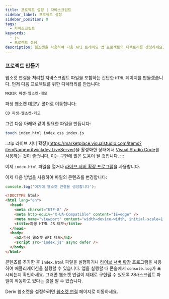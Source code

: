 ```yaml
---
title: 프로젝트 설정 | 자바스크립트
sidebar_label: 프로젝트 설정
sidebar_position: 0
tags:
  - 자바스크립트
keywords:
  - js
  - 프로젝트 설정
description: 웹소켓을 사용하여 다음 API 트레이딩 앱 프로젝트의 디렉토리를 생성하세요.
---
```


### 프로젝트 만들기

웹소켓 연결을 처리할 자바스크립트 파일을 포함하는 간단한 `HTML` 페이지를 만들겠습니다. 먼저 다음 프로젝트를 위한 디렉터리를 만듭니다:

```bash
MKDIR 파생-웹소켓-데모
```

파생 웹소켓 데모\\\\` 폴더로 이동합니다:

```bash
CD 파생-웹소켓-데모
```

그런 다음 아래와 같이 필요한 파일을 만듭니다:

```bash
touch index.html index.css index.js
```

:::tip
라이브 서버 확장](https://marketplace.visualstudio.com/items?itemName=ritwickdey.LiveServer)을 활성화한 상태에서 [Visual Studio Code](https://code.visualstudio.com/)를 사용하는 것이 좋습니다. 이는 구현에 많은 도움이 될 것입니다.
:::

이제 `index.html` 파일을 열거나 [라이브 서버 확장 프로그램](https://marketplace.visualstudio.com/items?itemName=ritwickdey.LiveServer)을 사용합니다.

이제 다음 방법을 사용하여 파일의 콘텐츠를 변경합니다:

```js title="index.js" showLineNumbers
console.log('여기에 웹소켓 연결을 생성합니다');
```

```html title="index.html" showLineNumbers
<!DOCTYPE html>
<html lang="en">
  <head>
    <meta charset="UTF-8" />
    <meta http-equiv="X-UA-Compatible" content="IE=edge" />
    <meta name="viewport" content="width=device-width, initial-scale=1.0" />
    <title>파생 HTML JS 데모</title>
  </head>
  <body>
    <h2>파생 웹소켓 API 데모</h2>
    <script src="index.js" async defer />
  </body>
</html>
```

콘텐츠를 추가한 후 `index.html` 파일을 실행하거나 <a href="https://marketplace.visualstudio.com/items?itemName=ritwickdey.LiveServer" target="_blank">라이브 서버 확장</a> 프로그램을 사용하여 애플리케이션을 실행할 수 있습니다. 앱을 실행할 때 콘솔에서 `console.log`가 표시되는지 확인하세요. 그러면 웹소켓 연결이 제대로 구현될 수 있도록 자바스크립트 파일이 작동하고 있다는 것을 알 수 있습니다.

Deriv 웹소켓을 설정하려면 [웹소켓 연결](/docs/languages/javascript/websocket-connection) 페이지로 이동하세요.

